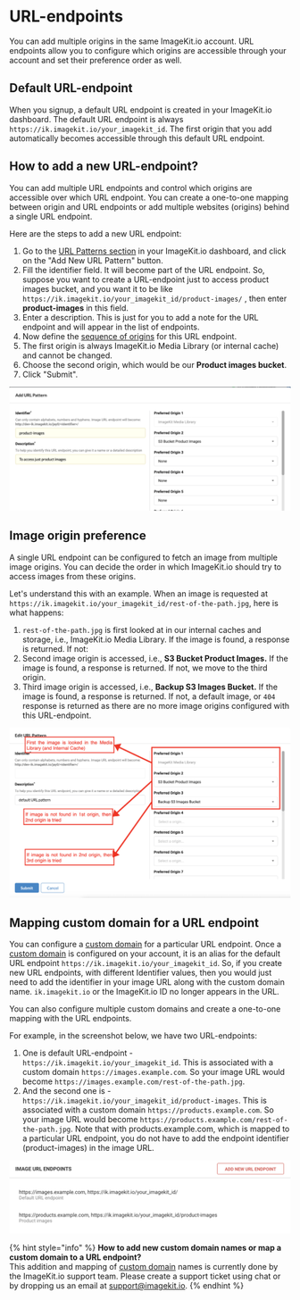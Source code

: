 # URL-endpoints

You can add multiple origins in the same ImageKit.io account. URL endpoints allow you to configure which origins are accessible through your account and set their preference order as well.

## Default URL-endpoint

When you signup, a default URL endpoint is created in your ImageKit.io dashboard. The default URL endpoint is always `https://ik.imagekit.io/your_imagekit_id`. The first origin that you add automatically becomes accessible through this default URL endpoint.

## How to add a new URL-endpoint?

You can add multiple URL endpoints and control which origins are accessible over which URL endpoint. You can create a one-to-one mapping between origin and URL endpoints or add multiple websites \(origins\) behind a single URL endpoint.

Here are the steps to add a new URL endpoint:

1. Go to the [URL Patterns section](https://imagekit.io/dashboard#url-patterns) in your ImageKit.io dashboard, and click on the "Add New URL Pattern" button.
2. Fill the identifier field. It will become part of the URL endpoint. So, suppose you want to create a URL-endpoint just to access product images bucket, and you want it to be like `https://ik.imagekit.io/your_imagekit_id/product-images/`  , then enter **product-images** in this field.
3. Enter a description. This is just for you to add a note for the URL endpoint and will appear in the list of endpoints.
4. Now define the [sequence of origins](url-endpoints.md#image-origin-preference) for this URL endpoint.
5. The first origin is always ImageKit.io Media Library \(or internal cache\) and cannot be changed.
6. Choose the second origin, which would be our **Product images bucket**.
7. Click "Submit".

![Add a URL pattern exclusive for one category \(eg. product images\)](../.gitbook/assets/image%20%287%29.png)

## Image origin preference

A single URL endpoint can be configured to fetch an image from multiple image origins. You can decide the order in which ImageKit.io should try to access images from these origins.

Let's understand this with an example. When an image is requested at `https://ik.imagekit.io/your_imagekit_id/rest-of-the-path.jpg`, here is what happens:

1. `rest-of-the-path.jpg` is first looked at in our internal caches and storage, i.e., ImageKit.io Media Library. If the image is found, a response is returned. If not:
2. Second image origin is accessed, i.e., **S3 Bucket Product Images.** If the image is found, a response is returned. If not, we move to the third origin.
3. Third image origin is accessed, i.e., **Backup S3 Images Bucket.** If the image is found, a response is returned. If not, a default image, or `404` response is returned as there are no more image origins configured with this URL-endpoint.

![Image Origin Preference](../.gitbook/assets/image%20%288%29.png)

## Mapping custom domain for a URL endpoint

You can configure a [custom domain](../testing-and-infrastructure-setup/using-custom-domain.md) for a particular URL endpoint. Once a [custom domain](../testing-and-infrastructure-setup/using-custom-domain.md) is configured on your account, it is an alias for the default URL endpoint `https://ik.imagekit.io/your_imagekit_id`. So, if you create new URL endpoints, with different Identifier values, then you would just need to add the identifier in your image URL along with the custom domain name. `ik.imagekit.io` or the ImageKit.io ID no longer appears in the URL.

You can also configure multiple custom domains and create a one-to-one mapping with the URL endpoints.

For example, in the screenshot below, we have two URL-endpoints:

1. One is default URL-endpoint - `https://ik.imagekit.io/your_imagekit_id`. This is associated with a custom domain `https://images.example.com`. So your image URL would become `https://images.example.com/rest-of-the-path.jpg`.
2. And the second one is  - `https://ik.imagekit.io/your_imagekit_id/product-images`. This is associated with a custom domain `https://products.example.com`. So your image URL would become `https://products.example.com/rest-of-the-path.jpg`. Note that with products.example.com, which is mapped to a particular URL endpoint, you do not have to add the endpoint identifier \(product-images\) in the image URL.

![Custom domain mapping with URL-endpoints](../.gitbook/assets/kmnj8dvxjtf8azd6tq7p.png)

{% hint style="info" %}
**How to add new custom domain names or map a custom domain to a URL endpoint?**  
This addition and mapping of [custom domain](../testing-and-infrastructure-setup/using-custom-domain.md) names is currently done by the ImageKit.io support team. Please create a support ticket using chat or by dropping us an email at support@imagekit.io.
{% endhint %}

